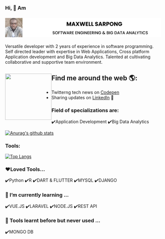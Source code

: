 ### Hi, 👋 Am

### <img src="https://raw.githubusercontent.com/maxwellsarpong/maxwellsarpong/master/sarp.jpg" alt="banner that says Maxwell Sarpong - software engineer">
Versatile developer with 2 years of experience in software programming. Self directed leader with expertise in Web Applications, Cross platform Application development and Big Data Analytics. Talented at cultivating collaborative and supportive team environment.

## Find me around the web 🌎: <img align="left" width="150" height="150" src="https://github.com/M0nica/M0nica/blob/main/octomonica/m0nica-octocat-rotating.gif?raw=true">
- Twitterng tech news on <a href="https://twitter.com/max_quophi"> Codepen</a>
- Sharing updates on <a href="https://www.linkedin.com/in/maxwell-sarpong-8807a7158/">LinkedIn</a> 💼

### Field of specializations are:
:heavy_check_mark:Application Development 
:heavy_check_mark:Big Data Analytics

[![Anurag's github stats](https://github-readme-stats.vercel.app/api?username=maxwellsarpong&hide=contribs,prs&show_icons=true&theme=radical)](https://github.com/anuraghazra/github-readme-stats)

### Tools:
[![Top Langs](https://github-readme-stats.vercel.app/api/top-langs/?username=maxwellsarpong)](https://github.com/anuraghazra/github-readme-stats)

### :heart:Loved Tools...
:heavy_check_mark:Python
:heavy_check_mark:R
:heavy_check_mark:DART & FLUTTER
:heavy_check_mark:MYSQL
:heavy_check_mark:DJANGO

### 🌱 I’m currently learning ...
:heavy_check_mark:VUE.JS
:heavy_check_mark:LARAVEL
:heavy_check_mark:NODE.JS
:heavy_check_mark:REST API

### 🤔 Tools learnt before but never used  ...
:heavy_check_mark:MONGO DB
	

<!--
**maxwellsarpong/maxwellsarpong** is a ✨ _special_ ✨ repository because its `README.md` (this file) appears on your GitHub profile.

Here are some ideas to get you started:

- 🔭 I’m currently working on ...
- 🌱 I’m currently learning ...
- 👯 I’m looking to collaborate on ...
- 🤔 I’m looking for help with ...
- 💬 Ask me about ...
- 📫 How to reach me: ...
- 😄 Pronouns: ...
- ⚡ Fun fact: ...
-->
